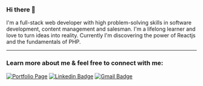 ### Hi there 👋
<p>
I'm a full-stack web developer with high problem-solving skills in software development, content management and salesman. I'm a lifelong learner and love to turn ideas into reality. Currently I'm discovering the power of Reactjs and the fundamentals of PHP.
</p>

---

### Learn more about me & feel free to connect with me:

[![Portfolio Page](https://img.shields.io/badge/WWW-Portfolio%20Page-cc4e56?style=flat-square&link=http://aliniko.github.io/)](https://aliniko.github.io/)
[![Linkedin Badge](https://img.shields.io/badge/-Ali%20Nekoh-0072b1?style=flat-square&logo=Linkedin&logoColor=white&link=https://www.linkedin.com/in/ali-nekoh-60947a1b2/)](https://www.linkedin.com/in/ali-nekoh-60947a1b2/)
[![Gmail Badge](https://img.shields.io/badge/-alinekoh2@gmail.com-c71610?style=flat-square&logo=Gmail&logoColor=white&link=mailto:alinekoh2r@gmail.com)](mailto:alinekoh2@gmail.com)



<!--
**aliniko/aliniko** is a ✨ _special_ ✨ repository because its `README.md` (this file) appears on your GitHub profile.

Here are some ideas to get you started:

- 🔭 I’m currently working on ...
- 🌱 I’m currently learning ...
- 👯 I’m looking to collaborate on ...
- 🤔 I’m looking for help with ...
- 💬 Ask me about ...
- 📫 How to reach me: ...
- 😄 Pronouns: ...
- ⚡ Fun fact: ...
-->
